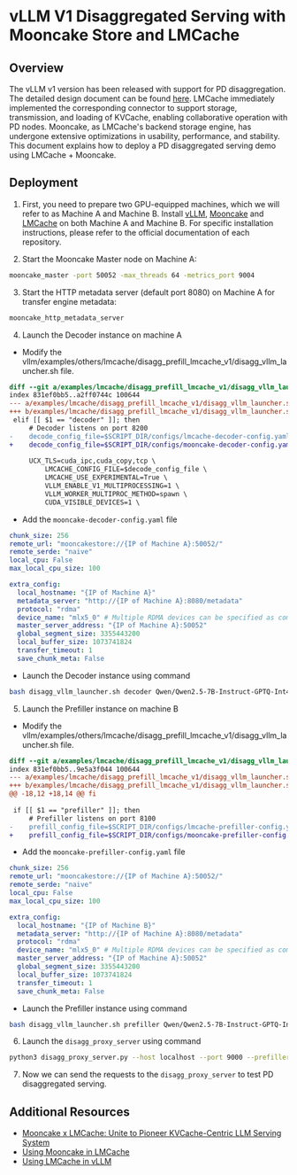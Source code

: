 # vLLM V1 Disaggregated Serving with Mooncake Store and LMCache

## Overview

The vLLM v1 version has been released with support for PD disaggregation. The detailed design document can be found [here](https://docs.google.com/document/d/1uPGdbEXksKXeN4Q9nUm9hzotqEjQhYmnpAhidLuAsjk). LMCache immediately implemented the corresponding connector to support storage, transmission, and loading of KVCache, enabling collaborative operation with PD nodes. Mooncake, as LMCache's backend storage engine, has undergone extensive optimizations in usability, performance, and stability. This document explains how to deploy a PD disaggregated serving demo using LMCache + Mooncake.

## Deployment

1. First, you need to prepare two GPU-equipped machines, which we will refer to as Machine A and Machine B. Install [vLLM](https://docs.vllm.ai/en/latest/getting_started/quickstart.html), [Mooncake](https://kvcache-ai.github.io/Mooncake/getting_started/build.html) and [LMCache](https://docs.lmcache.ai/getting_started/installation.html) on both Machine A and Machine B. For specific installation instructions, please refer to the official documentation of each repository.

2. Start the Mooncake Master node on Machine A:
```bash
mooncake_master -port 50052 -max_threads 64 -metrics_port 9004
```

3. Start the HTTP metadata server (default port 8080) on Machine A for transfer engine metadata:
```bash
mooncake_http_metadata_server
```

4. Launch the Decoder instance on machine A
- Modify the vllm/examples/others/lmcache/disagg_prefill_lmcache_v1/disagg_vllm_launcher.sh file.
```diff
diff --git a/examples/lmcache/disagg_prefill_lmcache_v1/disagg_vllm_launcher.sh b/examples/lmcache/disagg_prefill_lmcache_v1/disagg_vllm_launcher.sh
index 831ef0bb5..a2ff0744c 100644
--- a/examples/lmcache/disagg_prefill_lmcache_v1/disagg_vllm_launcher.sh
+++ b/examples/lmcache/disagg_prefill_lmcache_v1/disagg_vllm_launcher.sh
 elif [[ $1 == "decoder" ]]; then
     # Decoder listens on port 8200
-    decode_config_file=$SCRIPT_DIR/configs/lmcache-decoder-config.yaml
+    decode_config_file=$SCRIPT_DIR/configs/mooncake-decoder-config.yaml
 
     UCX_TLS=cuda_ipc,cuda_copy,tcp \
         LMCACHE_CONFIG_FILE=$decode_config_file \
         LMCACHE_USE_EXPERIMENTAL=True \
         VLLM_ENABLE_V1_MULTIPROCESSING=1 \
         VLLM_WORKER_MULTIPROC_METHOD=spawn \
         CUDA_VISIBLE_DEVICES=1 \
```
- Add the `mooncake-decoder-config.yaml` file
```yaml
chunk_size: 256
remote_url: "mooncakestore://{IP of Machine A}:50052/"
remote_serde: "naive"
local_cpu: False
max_local_cpu_size: 100

extra_config:
  local_hostname: "{IP of Machine A}"
  metadata_server: "http://{IP of Machine A}:8080/metadata"
  protocol: "rdma"
  device_name: "mlx5_0" # Multiple RDMA devices can be specified as comma-separated list
  master_server_address: "{IP of Machine A}:50052"
  global_segment_size: 3355443200
  local_buffer_size: 1073741824
  transfer_timeout: 1
  save_chunk_meta: False
```

- Launch the Decoder instance using command 
```bash
bash disagg_vllm_launcher.sh decoder Qwen/Qwen2.5-7B-Instruct-GPTQ-Int4
```

5. Launch the Prefiller instance on machine B
- Modify the vllm/examples/others/lmcache/disagg_prefill_lmcache_v1/disagg_vllm_launcher.sh file.
```diff
diff --git a/examples/lmcache/disagg_prefill_lmcache_v1/disagg_vllm_launcher.sh b/examples/lmcache/disagg_prefill_lmcache_v1/disagg_vllm_launcher.sh
index 831ef0bb5..9e5a3f044 100644
--- a/examples/lmcache/disagg_prefill_lmcache_v1/disagg_vllm_launcher.sh
+++ b/examples/lmcache/disagg_prefill_lmcache_v1/disagg_vllm_launcher.sh
@@ -18,12 +18,14 @@ fi
 
 if [[ $1 == "prefiller" ]]; then
     # Prefiller listens on port 8100
-    prefill_config_file=$SCRIPT_DIR/configs/lmcache-prefiller-config.yaml
+    prefill_config_file=$SCRIPT_DIR/configs/mooncake-prefiller-config.yaml
```

- Add the `mooncake-prefiller-config.yaml` file
```yaml
chunk_size: 256
remote_url: "mooncakestore://{IP of Machine A}:50052/"
remote_serde: "naive"
local_cpu: False
max_local_cpu_size: 100

extra_config:
  local_hostname: "{IP of Machine B}"
  metadata_server: "http://{IP of Machine A}:8080/metadata"
  protocol: "rdma"
  device_name: "mlx5_0" # Multiple RDMA devices can be specified as comma-separated list
  master_server_address: "{IP of Machine A}:50052"
  global_segment_size: 3355443200
  local_buffer_size: 1073741824
  transfer_timeout: 1
  save_chunk_meta: False
```

- Launch the Prefiller instance using command 
```bash
bash disagg_vllm_launcher.sh prefiller Qwen/Qwen2.5-7B-Instruct-GPTQ-Int4
```

6. Launch the `disagg_proxy_server` using command

```bash
python3 disagg_proxy_server.py --host localhost --port 9000 --prefiller-host IP_of_Machine_B --prefiller-port 8100 --decoder-host IP_of_Machine_A --decoder-port 8200 
```

7. Now we can send the requests to the `disagg_proxy_server` to test PD disaggregated serving.

## Additional Resources

* [Mooncake x LMCache: Unite to Pioneer KVCache-Centric LLM Serving System](../../../getting_started/examples/lmcache-integration.md)
* [Using Mooncake in LMCache](https://docs.lmcache.ai/kv_cache/storage_backends/mooncake.html)
* [Using LMCache in vLLM](https://github.com/vllm-project/vllm/tree/main/examples/others/lmcache)